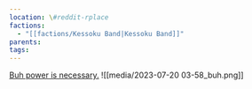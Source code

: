 ```yaml
---
location: \#reddit-rplace
factions:
  - "[[factions/Kessoku Band|Kessoku Band]]"
parents: 
tags: 
---
```

[Buh power is necessary.](https://discord.com/channels/1093664259273130084/1131230952119615600/1131434900717834332)
![[media/2023-07-20 03-58_buh.png]]

